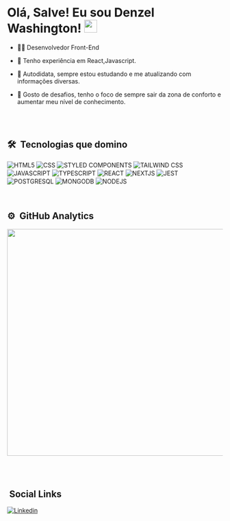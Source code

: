 <h1> Olá, Salve! Eu sou Denzel Washington! <img 
src="https://raw.githubusercontent.com/kaueMarques/kaueMarques/master/hi.gif"width="30px"></h1>

- 🐱‍👤 Desenvolvedor Front-End 

- 🧐 Tenho experiência em React,Javascript.

- 🧠 Autodidata, sempre estou estudando e me atualizando com informações diversas.

- 🦾 Gosto de desafios, tenho o foco de sempre sair da zona de conforto e aumentar meu nível de conhecimento. 

<br><br>

## 🛠 &nbsp;Tecnologias que domino

<img align="center" alt="HTML5"
src="https://img.shields.io/badge/HTML5-E34F26?style=for-the-badge&logo=html5&logoColor=white">
<img align="center" alt="CSS"
src="https://img.shields.io/badge/CSS-239120?&style=for-the-badge&logo=css3&logoColor=white">
<img align="center" alt="STYLED COMPONENTS"
src="https://img.shields.io/badge/styled--components-DB7093?style=for-the-badge&logo=styled-components&logoColor=white">
<img align="center" alt="TAILWIND CSS"
src="https://img.shields.io/badge/Tailwind_CSS-38B2AC?style=for-the-badge&logo=tailwind-css&logoColor=white">
<img align="center" alt="JAVASCRIPT"
src="https://img.shields.io/badge/JavaScript-323330?style=for-the-badge&logo=javascript&logoColor=F7DF1E">
<img align="center" alt="TYPESCRIPT"
src="https://img.shields.io/badge/TypeScript-007ACC?style=for-the-badge&logo=typescript&logoColor=white">
<img align="center" alt="REACT"
src="https://img.shields.io/badge/React-20232A?style=for-the-badge&logo=react&logoColor=61DAFB">
<img align="center" alt="NEXTJS"
src="https://img.shields.io/badge/Next.js-000000.svg?style=for-the-badge&logo=nextdotjs&logoColor=white">
<img align="center" alt="JEST"
src="https://img.shields.io/badge/Jest-323330?style=for-the-badge&logo=Jest&logoColor=white">
<img align="center" alt="POSTGRESQL"
src="https://img.shields.io/badge/PostgreSQL-316192?style=for-the-badge&logo=postgresql&logoColor=white">
<img align="center" alt="MONGODB"
src="https://img.shields.io/badge/MongoDB-4EA94B?style=for-the-badge&logo=mongodb&logoColor=white">
<img align="center" alt="NODEJS"
src="https://img.shields.io/badge/Node.js-339933.svg?style=for-the-badge&logo=nodedotjs&logoColor=white">


<br>

## ⚙ &nbsp;GitHub Analytics

<p align="left">
  
<img width="530cm" src="https://github-readme-stats.vercel.app/api/top-langs/?username=DenzelWashington&layout=compact&theme=tokyonight"/>
</p>

<br><br>

## &nbsp;Social Links

[![Linkedin](https://img.shields.io/badge/LinkedIn-0077B5?style=for-the-badge&logo=linkedin&logoColor=white)](https://www.linkedin.com/in/denzel-washington-587730185/)

